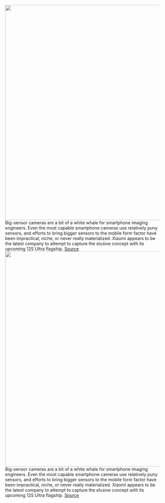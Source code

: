 <img src='https://cdn.vox-cdn.com/thumbor/vS3ts3OvmQEMFS3JC-I4ABGq3JU=/0x0:2160x1620/1200x800/filters:focal(886x472:1230x816)/cdn.vox-cdn.com/uploads/chorus_image/image/71030207/xiaomi_sensor_2.0.jpg' width='700px' /><br/>
Big-sensor cameras are a bit of a white whale for smartphone imaging engineers. Even the most capable smartphone cameras use relatively puny sensors, and efforts to bring bigger sensors to the mobile form factor have been impractical, niche, or never really materialized. Xiaomi appears to be the latest company to attempt to capture the elusive concept with its upcoming 12S Ultra flagship.
<a href='https://www.theverge.com/2022/6/29/23188304/xiaomi-mi-12s-ultra-1-inch-camera-sensor-sony-imx989'> Source <a/><img src='https://cdn.vox-cdn.com/thumbor/vS3ts3OvmQEMFS3JC-I4ABGq3JU=/0x0:2160x1620/1200x800/filters:focal(886x472:1230x816)/cdn.vox-cdn.com/uploads/chorus_image/image/71030207/xiaomi_sensor_2.0.jpg' width='700px' /><br/>
Big-sensor cameras are a bit of a white whale for smartphone imaging engineers. Even the most capable smartphone cameras use relatively puny sensors, and efforts to bring bigger sensors to the mobile form factor have been impractical, niche, or never really materialized. Xiaomi appears to be the latest company to attempt to capture the elusive concept with its upcoming 12S Ultra flagship.
<a href='https://www.theverge.com/2022/6/29/23188304/xiaomi-mi-12s-ultra-1-inch-camera-sensor-sony-imx989'> Source <a/>